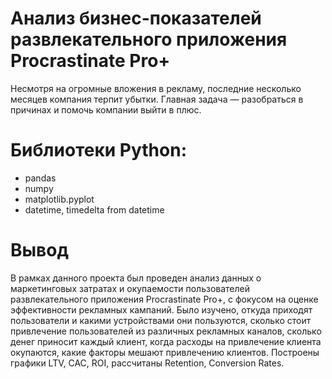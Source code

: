 # Анализ бизнес-показателей развлекательного приложения Procrastinate Pro+
Несмотря на огромные вложения в рекламу, последние несколько месяцев компания терпит убытки. Главная задача — разобраться в причинах и помочь компании выйти в плюс.

# Библиотеки Python:
- pandas
- numpy
- matplotlib.pyplot
- datetime, timedelta from datetime

# Вывод
В рамках данного проекта был проведен анализ данных о маркетинговых затратах и окупаемости пользователей развлекательного приложения Procrastinate Pro+, с фокусом на оценке эффективности рекламных кампаний. Было изучено, откуда приходят пользователи и какими устройствами они пользуются, сколько стоит привлечение пользователей из различных рекламных каналов, сколько денег приносит каждый клиент, когда расходы на привлечение клиента окупаются, какие факторы мешают привлечению клиентов. Построены графики LTV, CAC, ROI, рассчитаны Retention, Conversion Rates. 

